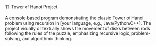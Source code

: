 🏗 Tower of Hanoi Project

A console-based program demonstrating the classic Tower of Hanoi problem using recursion in [your language, e.g., Java/Python/C++].
The project visually or textually shows the movement of disks between rods following the rules of the puzzle, emphasizing recursive logic, problem-solving, and algorithmic thinking.
